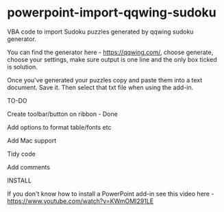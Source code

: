 # powerpoint-import-qqwing-sudoku
VBA code to import Sudoku puzzles generated by qqwing sudoku generator.

You can find the generator here - https://qqwing.com/, choose generate, choose your settings, make sure output is one line and the only box ticked is solution.

Once you've generated your puzzles copy and paste them into a text document. Save it. Then select that txt file when using the add-in.

TO-DO

Create toolbar/button on ribbon - Done

Add options to format table/fonts etc

Add Mac support

Tidy code

Add comments

INSTALL

If you don't know how to install a PowerPoint add-in see this video here - https://www.youtube.com/watch?v=KWmOMI291LE
